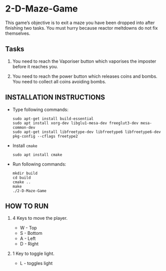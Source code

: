 # 2-D-Maze-Game

This game’s objective is to exit a maze you have been dropped into after finishing two tasks. You must hurry because reactor meltdowns do not fix themselves.

## Tasks

1. You need to reach the Vaporiser button which vaporises the imposter before it reaches you.

2. You need to reach the power button which releases coins and bombs. You need to collect all coins avoiding bombs.

## INSTALLATION INSTRUCTIONS

- Type following commands:
    ```
    sudo apt-get install build-essential
    sudo apt install xorg-dev libglu1-mesa-dev freeglut3-dev mesa-common-dev
    sudo apt-get install libfreetype-dev libfreetype6 libfreetype6-dev
    pkg-config --cflags freetype2
    ```

- Install `cmake`
    ```
    sudo apt install cmake
    ```

- Run following commands:

    ```
    mkdir build
    cd build
    cmake ..
    make
    ./2-D-Maze-Game
    ```

## HOW TO RUN

1. 4 Keys to move the player.
    - W - Top
    - S - Bottom
    - A - Left
    - D - Right

2. 1 Key to toggle light.
    - L - toggles light
